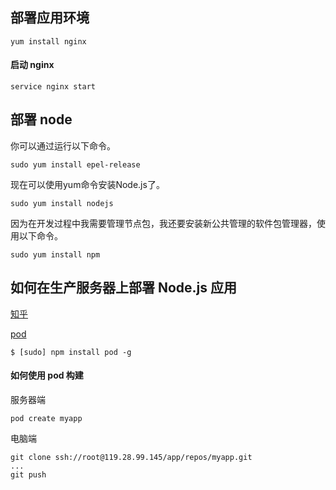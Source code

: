 ## 部署应用环境

```
yum install nginx
```

#### 启动 nginx

```
service nginx start
```

## 部署 node
你可以通过运行以下命令。
```
sudo yum install epel-release
```
现在可以使用yum命令安装Node.js了。
```
sudo yum install nodejs
```
因为在开发过程中我需要管理节点包，我还要安装新公共管理的软件包管理器，使用以下命令。
```
sudo yum install npm
```

## 如何在生产服务器上部署 Node.js 应用

[知乎](https://www.zhihu.com/question/19887245)

[pod](https://github.com/yyx990803/pod)

```
$ [sudo] npm install pod -g
```

#### 如何使用 pod 构建

服务器端
```
pod create myapp
```
电脑端
```
git clone ssh://root@119.28.99.145/app/repos/myapp.git
...
git push
```
